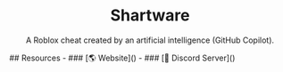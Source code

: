 <h1 align="center">Shartware</h1>
<p align="center">A Roblox cheat created by an artificial intelligence (GitHub Copilot).</p>
## Resources
- ### [🌎 Website]()
- ### [💬 Discord Server]()
